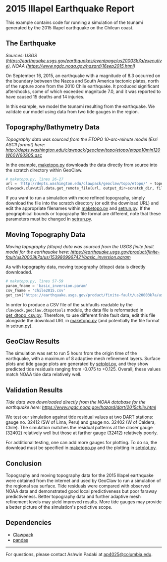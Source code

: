 # 2015 Illapel Earthquake Report

This example contains code for running a simulation of the tsunami generated by the 2015 Illapel earthquake on the Chilean coast.

## The Earthquake

*Sources: USGS (https://earthquake.usgs.gov/earthquakes/eventpage/us20003k7a/executive), NOAA (https://www.ngdc.noaa.gov/hazard/16sep2015.html)*

On September 16, 2015, an earthquake with a magnitude of 8.3 occurred on the boundary between the Nazca and South America tectonic plates, north of the rupture zone from the 2010 Chile earthquake. It produced significant aftershocks, some of which exceeded magnitude 7.0, and it was reported to have caused 15 deaths and 14 injuries.

In this example, we model the tsunami resulting from the earthquake. We validate our model using data from two tide gauges in the region.

## Topography/Bathymetry Data

*Topography data was sourced from the ETOPO 10-arc-minute model (Esri ASCII format) here: http://depts.washington.edu/clawpack/geoclaw/topo/etopo/etopo10min120W60W60S0S.asc*

In the example, [maketopo.py](maketopo.py) downloads the data directly from source into the scratch directory within GeoClaw. 

```python
# maketopo.py, lines 26-27
url = 'http://depts.washington.edu/clawpack/geoclaw/topo/etopo/' + topo_fname
clawpack.clawutil.data.get_remote_file(url, output_dir=scratch_dir, file_name=topo_fname, verbose=True)
```

If you want to run a simulation with more refined topography, simply download the file into the scratch directory (or edit the download URL) and edit the appropriate filenames within [maketopo.py](maketopo.py) and [setrun.py](setrun.py). If the geographical bounds or topography file format are different, note that these parameters must be changed in [setrun.py](setrun.py).

## Moving Topography Data

*Moving topography (dtopo) data was sourced from the USGS finite fault model for the earthquake here: https://earthquake.usgs.gov/product/finite-fault/us20003k7a/us/1539809967421/basic_inversion.param*

As with topography data, moving topography (dtopo) data is directly downloaded. 

```python
# maketopo.py, lines 57-59
param_fname = 'basic_inversion.param'
csv_fname = 'chile2015.csv'
get_csv('https://earthquake.usgs.gov/product/finite-fault/us20003k7a/us/1539809967421/' + param_fname, param_fname, csv_fname)
```
In order to produce a CSV file of the subfaults readable by the `clawpack.geoclaw.dtopotools` module, the data file is reformatted in [get_dtopo_csv.py](get_dtopo_csv.py). Therefore, to use different finite fault data, edit this file alongside the download URL in [maketopo.py](maketopo.py) (and potentially the file format in [setrun.py](setrun.py)).

## GeoClaw Results

The simulation was set to run 5 hours from the origin time of the earthquake, with a maximum of 8 adaptive mesh refinement layers. Surface plots and tide gauge plots are generated by [setplot.py](setplot.py), and they show predicted tide residuals ranging from -0.075 to +0.125. Overall, these values match NOAA tide data relatively well.

## Validation Results

*Tide data was downloaded directly from the NOAA database for the earthquake here: https://www.ngdc.noaa.gov/hazard/dart/2015chile.html*

We test our simulation against tide residual values at two DART stations: gauge no. 32412 (SW of Lima, Peru) and gauge no. 32402 (W of Caldera, Chile). The simulation matches the residual patterns at the closer gauge (32402) relatively well but those at farther gauge (32412) relatively poorly.

For additional testing, one can add more gauges for plotting. To do so, the download must be specified in [maketopo.py](maketopo.py) and the plotting in [setplot.py](setplot.py).

## Conclusion

Topography and moving topography data for the 2015 Illapel earthquake were obtained from the internet and used by GeoClaw to run a simulation of the regional sea surface. Tide residuals were compared with observed NOAA data and demonstrated good local predictiveness but poor faraway predictiveness. Better topography data and further adaptive mesh refinement levels may yield improved results. More tide gauges may provide a better picture of the simulation's predictive scope.

## Dependencies

- [Clawpack](https://www.clawpack.org/installing.html)
- [pandas](https://pandas.pydata.org/)

---

For questions, please contact Ashwin Padaki at ap4025@columbia.edu.

